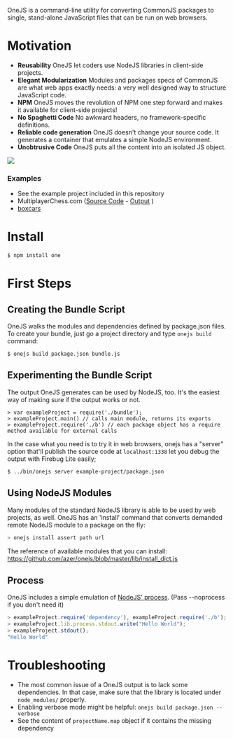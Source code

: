 OneJS is a command-line utility for converting CommonJS packages to single, stand-alone JavaScript
files that can be run on web browsers.

# Motivation
* **Reusability** OneJS let coders use NodeJS libraries in client-side projects.
* **Elegant Modularization** Modules and packages specs of CommonJS are what web apps exactly needs: a very well designed way to structure JavaScript code.
* **NPM** OneJS moves the revolution of NPM one step forward and makes it available for client-side projects!
* **No Spaghetti Code** No awkward headers, no framework-specific definitions.
* **Reliable code generation** OneJS doesn't change your source code. It generates a container that emulates a simple NodeJS environment.
* **Unobtrusive Code** OneJS puts all the content into an isolated JS object.

![](http://oi41.tinypic.com/aw2us3.jpg)

### Examples
* See the example project included in this repository
* MultiplayerChess.com ([Source Code](https://github.com/azer/multiplayerchess.com/tree/master/frontend) - [Output](http://multiplayerchess.com/mpc.js) )
* [boxcars](https://github.com/azer/boxcars)

# Install
```bash
$ npm install one
```

# First Steps

## Creating the Bundle Script

OneJS walks the modules and dependencies defined by package.json files. To create your bundle, just go a project directory and type `onejs build` command:

```
$ onejs build package.json bundle.js
```

## Experimenting the Bundle Script

The output OneJS generates can be used by NodeJS, too. It's the easiest way of making sure if the output works or not. 

```
> var exampleProject = require('./bundle');
> exampleProject.main() // calls main module, returns its exports
> exampleProject.require('./b') // each package object has a require method available for external calls
```

In the case what you need is to try it in web browsers, onejs has a "server" option that'll publish the source code at `localhost:1338` let you debug the output with Firebug Lite easily;

```
$ ../bin/onejs server example-project/package.json
```

## Using NodeJS Modules

Many modules of the standard NodeJS library is able to be used by web projects, as well. OneJS has an 'install' command that converts demanded remote NodeJS module to a package on the fly:

```javascript
> onejs install assert path url
```

The reference of available modules that you can install: https://github.com/azer/onejs/blob/master/lib/install_dict.js

## Process

OneJS includes a simple emulation of [NodeJS' process](http://nodejs.org/api/process.html). (Pass --noprocess if you don't need it)

```javascript
> exampleProject.require('dependency'), exampleProject.require('./b');
> exampleProject.lib.process.stdout.write("Hello World");
> exampleProject.stdout();
"Hello World"
```

# Troubleshooting

* The most common issue of a OneJS output is to lack some dependencies. In that case, make sure that the library is located under `node_modules/` properly.
* Enabling verbose mode might be helpful: `onejs build package.json --verbose`
* See the content of `projectName.map` object if it contains the missing dependency